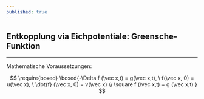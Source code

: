 ```yaml
---
published: true
---
```

## Entkopplung via Eichpotentiale: Greensche-Funktion
---
Mathematische Voraussetzungen:

$$ \require{boxed} \boxed{-\Delta f (\vec x,t) = g(\vec x,t), \ f(\vec x, 0) = u(\vec x), \ \dot{f} (\vec x, 0) = v(\vec x) \\ \square f (\vec x,t) = g (\vec x,t) } $$
